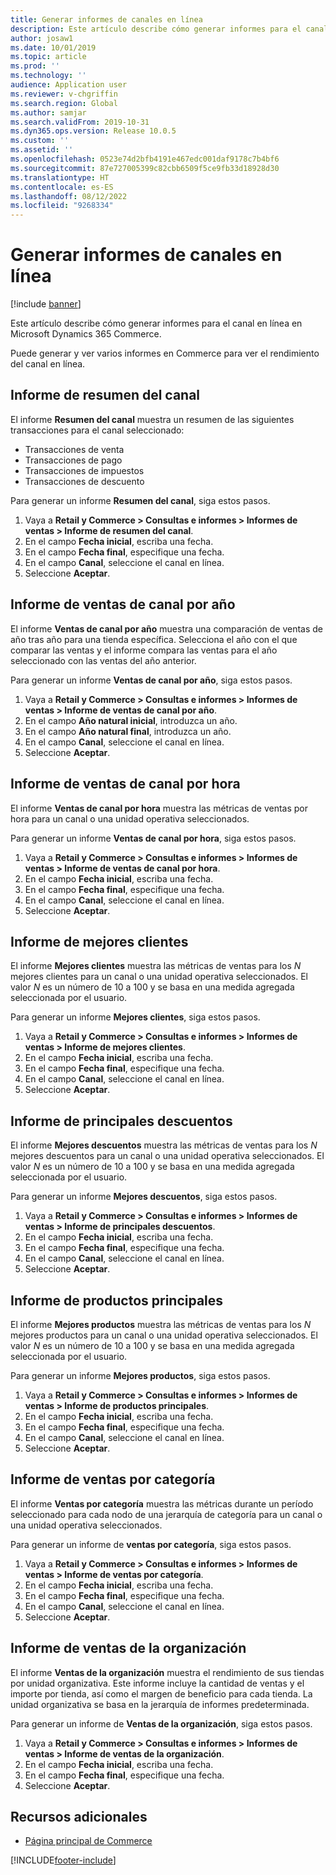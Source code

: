 ```yaml
---
title: Generar informes de canales en línea
description: Este artículo describe cómo generar informes para el canal en línea en Microsoft Dynamics 365 Commerce.
author: josaw1
ms.date: 10/01/2019
ms.topic: article
ms.prod: ''
ms.technology: ''
audience: Application user
ms.reviewer: v-chgriffin
ms.search.region: Global
ms.author: samjar
ms.search.validFrom: 2019-10-31
ms.dyn365.ops.version: Release 10.0.5
ms.custom: ''
ms.assetid: ''
ms.openlocfilehash: 0523e74d2bfb4191e467edc001daf9178c7b4bf6
ms.sourcegitcommit: 87e727005399c82cbb6509f5ce9fb33d18928d30
ms.translationtype: HT
ms.contentlocale: es-ES
ms.lasthandoff: 08/12/2022
ms.locfileid: "9268334"
---
```

# <a name="generate-online-channel-reports"></a>Generar informes de canales en línea

[!include [banner](includes/banner.md)]

Este artículo describe cómo generar informes para el canal en línea en Microsoft Dynamics 365 Commerce.

Puede generar y ver varios informes en Commerce para ver el rendimiento del canal en línea.

## <a name="channel-summary-report"></a>Informe de resumen del canal

El informe **Resumen del canal** muestra un resumen de las siguientes transacciones para el canal seleccionado:

- Transacciones de venta
- Transacciones de pago
- Transacciones de impuestos
- Transacciones de descuento

Para generar un informe **Resumen del canal**, siga estos pasos.

1. Vaya a **Retail y Commerce \> Consultas e informes \> Informes de ventas \> Informe de resumen del canal**.
1. En el campo **Fecha inicial**, escriba una fecha.
1. En el campo **Fecha final**, especifique una fecha.
1. En el campo **Canal**, seleccione el canal en línea.
1. Seleccione **Aceptar**.
 
## <a name="channel-sales-by-year-report"></a>Informe de ventas de canal por año 

El informe **Ventas de canal por año** muestra una comparación de ventas de año tras año para una tienda específica. Selecciona el año con el que comparar las ventas y el informe compara las ventas para el año seleccionado con las ventas del año anterior.

Para generar un informe **Ventas de canal por año**, siga estos pasos.

1. Vaya a **Retail y Commerce \> Consultas e informes \> Informes de ventas \> Informe de ventas de canal por año**.
1. En el campo **Año natural inicial**, introduzca un año.
1. En el campo **Año natural final**, introduzca un año.
1. En el campo **Canal**, seleccione el canal en línea.
1. Seleccione **Aceptar**.

## <a name="channel-sales-by-hour-report"></a>Informe de ventas de canal por hora

El informe **Ventas de canal por hora** muestra las métricas de ventas por hora para un canal o una unidad operativa seleccionados.

Para generar un informe **Ventas de canal por hora**, siga estos pasos.

1. Vaya a **Retail y Commerce \> Consultas e informes \> Informes de ventas \> Informe de ventas de canal por hora**.
1. En el campo **Fecha inicial**, escriba una fecha.
1. En el campo **Fecha final**, especifique una fecha.
1. En el campo **Canal**, seleccione el canal en línea.
1. Seleccione **Aceptar**.

## <a name="top-customers-report"></a>Informe de mejores clientes

El informe **Mejores clientes** muestra las métricas de ventas para los *N* mejores clientes para un canal o una unidad operativa seleccionados. El valor *N* es un número de 10 a 100 y se basa en una medida agregada seleccionada por el usuario.

Para generar un informe **Mejores clientes**, siga estos pasos.

1. Vaya a **Retail y Commerce \> Consultas e informes \> Informes de ventas \> Informe de mejores clientes**.
1. En el campo **Fecha inicial**, escriba una fecha.
1. En el campo **Fecha final**, especifique una fecha.
1. En el campo **Canal**, seleccione el canal en línea.
1. Seleccione **Aceptar**.

## <a name="top-discounts-report"></a>Informe de principales descuentos

El informe **Mejores descuentos** muestra las métricas de ventas para los *N* mejores descuentos para un canal o una unidad operativa seleccionados. El valor *N* es un número de 10 a 100 y se basa en una medida agregada seleccionada por el usuario.

Para generar un informe **Mejores descuentos**, siga estos pasos.

1. Vaya a **Retail y Commerce \> Consultas e informes \> Informes de ventas \> Informe de principales descuentos**.
1. En el campo **Fecha inicial**, escriba una fecha.
1. En el campo **Fecha final**, especifique una fecha.
1. En el campo **Canal**, seleccione el canal en línea.
1. Seleccione **Aceptar**.

## <a name="top-products-report"></a>Informe de productos principales

El informe **Mejores productos** muestra las métricas de ventas para los *N* mejores productos para un canal o una unidad operativa seleccionados. El valor *N* es un número de 10 a 100 y se basa en una medida agregada seleccionada por el usuario.

Para generar un informe **Mejores productos**, siga estos pasos.

1. Vaya a **Retail y Commerce \> Consultas e informes \> Informes de ventas \> Informe de productos principales**.
1. En el campo **Fecha inicial**, escriba una fecha.
1. En el campo **Fecha final**, especifique una fecha.
1. En el campo **Canal**, seleccione el canal en línea.
1. Seleccione **Aceptar**.

## <a name="category-sales-report"></a>Informe de ventas por categoría

El informe **Ventas por categoría** muestra las métricas durante un período seleccionado para cada nodo de una jerarquía de categoría para un canal o una unidad operativa seleccionados.

Para generar un informe de **ventas por categoría**, siga estos pasos.

1. Vaya a **Retail y Commerce \> Consultas e informes \> Informes de ventas \> Informe de ventas por categoría**.
1. En el campo **Fecha inicial**, escriba una fecha.
1. En el campo **Fecha final**, especifique una fecha.
1. En el campo **Canal**, seleccione el canal en línea.
1. Seleccione **Aceptar**.

## <a name="organization-sales-report"></a>Informe de ventas de la organización

El informe **Ventas de la organización** muestra el rendimiento de sus tiendas por unidad organizativa. Este informe incluye la cantidad de ventas y el importe por tienda, así como el margen de beneficio para cada tienda. La unidad organizativa se basa en la jerarquía de informes predeterminada.

Para generar un informe de **Ventas de la organización**, siga estos pasos.

1. Vaya a **Retail y Commerce \> Consultas e informes \> Informes de ventas \> Informe de ventas de la organización**.
1. En el campo **Fecha inicial**, escriba una fecha.
1. En el campo **Fecha final**, especifique una fecha.
1. Seleccione **Aceptar**.

## <a name="additional-resources"></a>Recursos adicionales

- [Página principal de Commerce](./index.md)


[!INCLUDE[footer-include](../includes/footer-banner.md)]
